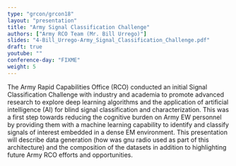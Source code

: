 ```yaml
---
type: "grcon/grcon18"
layout: "presentation"
title: "Army Signal Classification Challenge"
authors: ["Army RCO Team (Mr. Bill Urrego)"]
slides: "4-Bill_Urrego-Army_Signal_Classification_Challenge.pdf"
draft: true
youtube: ""
conference-day: "FIXME"
weight: 5
---
```

The Army Rapid Capabilities Office (RCO) conducted an initial Signal Classification Challenge with industry and academia to promote advanced research to explore deep learning algorithms and the application of artificial intelligence (AI) for blind signal classification and characterization.  This was a first step towards reducing the cognitive burden on Army EW personnel by providing them with a machine learning capability to identify and classify signals of interest embedded in a dense EM environment.  This presentation will describe data generation (how was gnu radio used as part of this architecture) and the composition of the datasets in addition to highlighting future Army RCO efforts and opportunities.

